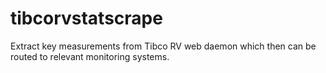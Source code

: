 # tibcorvstatscrape
Extract key measurements from Tibco RV web daemon which then can be routed to relevant monitoring systems.
